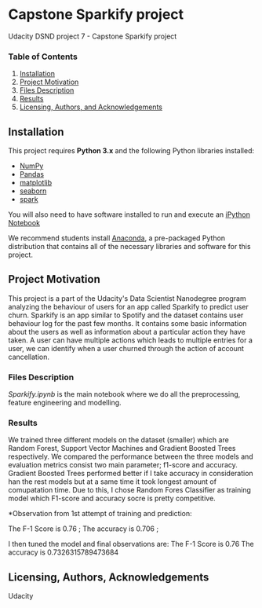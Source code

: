 # Capstone Sparkify project

Udacity DSND project 7 - Capstone Sparkify project

### Table of Contents

1. [Installation](#installation)
2. [Project Motivation](#motivation)
3. [Files Description](#files)
4. [Results](#results)
5. [Licensing, Authors, and Acknowledgements](#licensing)


## Installation <a name="installation"></a>

This project requires **Python 3.x** and the following Python libraries installed:

- [NumPy](http://www.numpy.org/)
- [Pandas](http://pandas.pydata.org)
- [matplotlib](http://matplotlib.org/)
- [seaborn](https://seaborn.pydata.org/)
- [spark](https://spark.apache.org/)

You will also need to have software installed to run and execute an [iPython Notebook](http://ipython.org/notebook.html)

We recommend students install [Anaconda](https://www.continuum.io/downloads), a pre-packaged Python distribution that contains all of the necessary libraries and software for this project. 


## Project Motivation <a name="motivation"></a>

This project is a part of the Udacity's Data Scientist Nanodegree program analyzing the behaviour of users for an app called Sparkify to predict user churn. Sparkify is an app similar to Spotify and the dataset contains user behaviour log for the past few months. It contains some basic information about the users as well as information about a particular action they have taken.
A user can have multiple actions which leads to multiple entries for a user, we can identify when a user churned through the action of account cancellation.

### Files Description <a name = "files"></a>

*Sparkify.ipynb* is the main notebook where we do all the preprocessing, feature engineering and modelling.

### Results <a name = "results"></a>

We trained three different models on the dataset (smaller) which are Random Forest, Support Vector Machines and Gradient Boosted Trees respectively. We compared the performance between the three models and evaluation metrics consist two main parameter; f1-score and accuracy. 
Gradient Boosted Trees performed better if I take accuracy in consideration  han the rest models but at a same time it took longest amount of comupatation time. Due to this, I chose Random Fores Classifier as training model which F1-score and accuracy socre is pretty competitive.

*Observation from 1st attempt of training and prediction:
 
  The F-1 Score is 0.76 ;
  The accuracy is 0.706 ;


I then tuned the model and final observations are:
  The F-1 Score is 0.76
  The accuracy is 0.7326315789473684


## Licensing, Authors, Acknowledgements<a name="licensing"></a>
 Udacity

